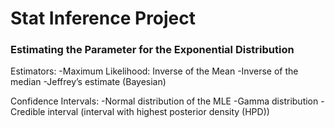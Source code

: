 # Stat Inference Project

### Estimating the Parameter for the Exponential Distribution  


Estimators:
-Maximum Likelihood: Inverse of the Mean
-Inverse of the median
-Jeffrey’s estimate (Bayesian)

Confidence Intervals:
-Normal distribution of the MLE
-Gamma distribution
-Credible interval (interval with highest posterior density (HPD))
